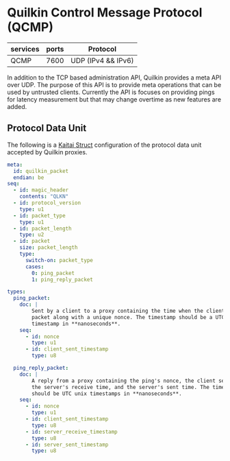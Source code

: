 # Quilkin Control Message Protocol (QCMP)

| services | ports | Protocol |
|----------|-------|-----------|
| QCMP | 7600 | UDP (IPv4 && IPv6) |

In addition to the TCP based administration API, Quilkin provides a meta API
over UDP. The purpose of this API is to provide meta operations that can be
used by untrusted clients. Currently the API is focuses on providing pings for
latency measurement but that may change overtime as new features are added.

## Protocol Data Unit
The following is a [Kaitai Struct](https://kaitai.io/) configuration of the protocol data unit
accepted by Quilkin proxies.

```yaml
meta:
  id: quilkin_packet
  endian: be
seq:
  - id: magic_header
    contents: "QLKN"
  - id: protocol_version
    type: u1
  - id: packet_type
    type: u1
  - id: packet_length
    type: u2
  - id: packet
    size: packet_length
    type:
      switch-on: packet_type
      cases:
        0: ping_packet
        1: ping_reply_packet

types:
  ping_packet:
    doc: |
        Sent by a client to a proxy containing the time when the client sent the
        packet along with a unique nonce. The timestamp should be a UTC unix
        timestamp in **nanoseconds**.
    seq:
      - id: nonce
        type: u1
      - id: client_sent_timestamp
        type: u8

  ping_reply_packet:
    doc: |
        A reply from a proxy containing the ping's nonce, the client sent time,
        the server's receive time, and the server's sent time. The timestamps
        should be UTC unix timestamps in **nanoseconds**.
    seq:
      - id: nonce
        type: u1
      - id: client_sent_timestamp
        type: u8
      - id: server_receive_timestamp
        type: u8
      - id: server_sent_timestamp
        type: u8
```
